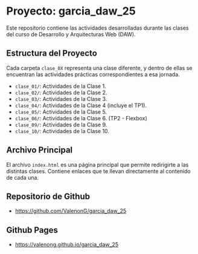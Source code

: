 # Proyecto: garcia_daw_25

Este repositorio contiene las actividades desarrolladas durante las clases del curso de Desarrollo y Arquitecturas Web (DAW).

## Estructura del Proyecto

Cada carpeta `clase_0X` representa una clase diferente, y dentro de ellas se encuentran las actividades prácticas correspondientes a esa jornada.

- `clase_01/`: Actividades de la Clase 1.
- `clase_02/`: Actividades de la Clase 2.
- `clase_03/`: Actividades de la Clase 3.
- `clase_04/`: Actividades de la Clase 4 (incluye el TP1).
- `clase_05/`: Actividades de la Clase 5.
- `clase_06/`: Actividades de la Clase 6. (TP2 - Flexbox)
- `clase_09/`: Actividades de la Clase 9.
- `clase_10/`: Actividades de la Clase 10.


## Archivo Principal

El archivo `index.html` es una página principal que permite redirigirte a las distintas clases. Contiene enlaces que te llevan directamente al contenido de cada una.

## Repositorio de Github
- https://github.com/ValenonG/garcia_daw_25

## Github Pages
- https://valenong.github.io/garcia_daw_25